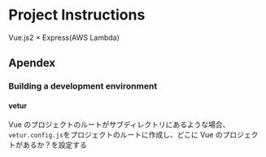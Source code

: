 # Project Instructions

Vue.js2 × Express(AWS Lambda)

## Apendex

### Building a development environment

#### vetur

Vue のプロジェクトのルートがサブディレクトリにあるような場合、`vetur.config.js`をプロジェクトのルートに作成し、どこに Vue のプロジェクトがあるか？を設定する
